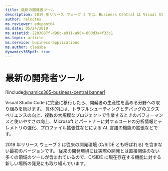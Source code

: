 ```yaml
---
title: 最新の開発者ツール
description: 2019 年リリース ウェーブ 2 では、Business Central は Visual Studio Code、Azure DevOps、およびカスタマイズへの拡張ベースのアプローチをサポートする AL 言語に基づく最新の開発者エクスペリエンスを提供します。
author: relnotes
ms.reviewer: edupont04
ms.date: 05/24/2019
ms.assetid: 2203087f-d96c-e911-a964-000d3a4f33c1
ms.topic: article
ms.service: business-applications
ms.author: clausba
dynamics365pdf: true
---
```

# <a name="modern-developer-tools"></a>最新の開発者ツール

[!include[dynamics365-business-central banner](../includes/dynamics365-business-central.md)]

Visual Studio Code に完全に移行したら、開発者の生産性を高める分野への取り組みを続けます。 具体的には、トラブルシューティングとデバッグのエクスペリエンスの向上、複数の大規模なプロジェクトで作業するときのパフォーマンスと使いやすさの向上、Microsoft とパートナーに対するコードの分析情報とテレメトリの強化、プロファイル拡張性などによる AL 言語の機能の拡張などです。 

2019 年リリース ウェーブ 2 は従来の開発環境 (C/SIDE とも呼ばれる) を含まない最初のバージョンです。 従来の開発環境には実際の開発とは直接関係のない多くの領域のツールが含まれているので、C/SIDE に現在存在する機能に対する新しい場所の発見にも取り組んでいます。 
